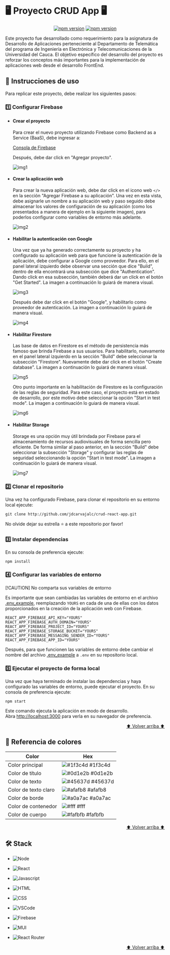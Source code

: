 <a name="readme-top"></a>

# 🖥 Proyecto CRUD App 🖥

<p align="center">
    <a href="https://nodejs.org/en/download"><img alt="npm version" src="https://img.shields.io/badge/npm-v10.5.0-green"></a>
    <a href="https://nodejs.org/en/download"><img alt="npm version" src="https://img.shields.io/badge/react-v18.2.0-blue"></a>    
</p>

Este proyecto fue desarrollado como requerimiento para la asignatura de Desarrollo de Aplicaciones  perteneciente al Departamento de Telemática del programa de Ingeniería en Electrónica y Telecomunicaciones de la Universidad del Cauca. El objetivo específico del desarrollo del proyecto es reforzar los conceptos más importantes para la implementación de aplicaciones web desde el desarrollo FrontEnd.

## 📖 Instrucciones de uso
Para replicar este proyecto, debe realizar los siguientes pasos:

### 1️⃣ Configurar Firebase

* #### Crear el proyecto
    Para crear el nuevo proyecto utilizando Firebase como Backend as a Service (BaaS), debe ingresar a:

    [Consola de Firebase](https://console.firebase.google.com/)

    Después, debe dar click en "Agregar proyecto". 

    ![img1](./assets/img1.png)

* #### Crear la aplicación web
    Para crear la nueva aplicación web, debe dar click en el icono web `</>` en la sección "Agregar Firebase a su aplicación". Una vez en esta vista, debe asignarle un nombre a su aplicación web y paso seguido debe almacenar los valores de configuración de su aplicación (como los presentados a manera de ejemplo en la siguiente imagen), para poderlos configurar como variables de entorno más adelante.

    ![img2](./assets/img2.png)

* #### Habilitar la autenticación con Google
    Una vez que ya ha generado correctamente su proyecto y ha configurado su aplicación web para que funcione la autenticación de la aplicación, debe configurar a Google como proveedor. Para ello, en el panel lateral izquierdo debe observar una sección que dice "Build", dentro de ella encontrará una subsección que dice "Authentication". Dando click en esa subsección, también deberá dar un click en el botón "Get Started". La imagen a continuación lo guiará de manera visual.

    ![img3](./assets/img3.png)

    Después debe dar click en el botón "Google", y habilitarlo como proveedor de autenticación. La imagen a continuación lo guiará de manera visual.

    ![img4](./assets/img4.png)

* #### Habilitar Firestore
    Las base de datos en Firestore es el método de persistencia más famoso que brinda Firebase a sus usuarios. Para habilitarlo, nuevamente en el panel lateral izquierdo en la sección "Build" debe seleccionar la subsección "Firestore". Nuevamente debe dar click en el botón "Create database". La imagen a continuación lo guiará de manera visual.

    ![img5](./assets/img5.png)

    Otro punto importante en la habilitación de Firestore es la configuración de las reglas de seguridad. Para este caso, el proyecto está en estado de desarrollo, por este motivo debe seleccionar la opción "Start in test mode". La imagen a continuación lo guiará de manera visual.

    ![img6](./assets/img6.png)

* #### Habilitar Storage
    Storage es una opción muy útil brindada por Firebase para el almacenamiento de recursos audiovisuales de forma sencilla pero eficiente. De forma similar al paso anterior, en la sección "Build" debe seleccionar la subsección "Storage" y configurar las reglas de seguridad seleccionando la opción "Start in test mode". La imagen a continuación lo guiará de manera visual.

    ![img7](./assets/img7.png)


### 2️⃣ Clonar el repositorio
Una vez ha configurado Firebase, para clonar el repositorio en su entorno local ejecute:

```
git clone http://github.com/jdcarvajalc/crud-react-app.git
```

No olvide dejar su estrella ⭐ a este repositorio por favor!

### 3️⃣ Instalar dependencias
En su consola de preferencia ejecute:

```
npm install
```

### 4️⃣ Configurar las variables de entorno

 [!CAUTION]
No comparta sus variables de entorno

Es importante que sean cambiadas las variables de entorno en el archivo [.env_example](./.env_example), reemplazando `YOURS` en cada de una de ellas con los datos proporcionados en la creación de la aplicación web con Firebase.

`REACT_APP_FIREBASE_API_KEY="YOURS"`
`REACT_APP_FIREBASE_AUTH_DOMAIN="YOURS"`
`REACT_APP_FIREBASE_PROJECT_ID="YOURS"`
`REACT_APP_FIREBASE_STORAGE_BUCKET="YOURS"`
`REACT_APP_FIREBASE_MESSAGING_SENDER_ID="YOURS"`
`REACT_APP_FIREBASE_APP_ID="YOURS"`

Después, para que funcionen las variables de entorno debe cambiar el nombre del archivo [.env_example](./.env_example) a `.env` en su repositorio local.

### 5️⃣ Ejecutar el proyecto de forma local
Una vez que haya terminado de instalar las dependencias y haya configurado las variables de entorno, puede ejecutar el proyecto. En su consola de preferencia ejecute:

```
npm start
```

Este comando ejecuta la aplicación en modo de desarrollo.\
Abra [http://localhost:3000](http://localhost:3000) para verla en su navegador de preferencia.

<p align="right"><a href="#readme-top">⬆ Volver arriba ⬆</a></p>

## 🎨 Referencia de colores

| Color             | Hex                                                                |
| ----------------- | ------------------------------------------------------------------ |
| Color principal | ![#1f3c4d](https://via.placeholder.com/10/1f3c4d?text=+) #1f3c4d |
| Color de título | ![#0d1e2b](https://via.placeholder.com/10/0d1e2b?text=+) #0d1e2b |
| Color de texto | ![#45637d](https://via.placeholder.com/10/45637d?text=+) #45637d |
| Color de texto claro | ![#afafb8](https://via.placeholder.com/10/afafb8?text=+) #afafb8 |
| Color de borde | ![#a0a7ac](https://via.placeholder.com/10/a0a7ac?text=+) #a0a7ac |
| Color de contenedor | ![#fff](https://via.placeholder.com/10/fff?text=+) #fff |
| Color de cuerpo | ![#fafbfb](https://via.placeholder.com/10/fafbfb?text=+) #fafbfb |

<p align="right"><a href="#readme-top">⬆ Volver arriba ⬆</a></p>


##  🛠️  Stack

- ![Node](https://img.shields.io/badge/Node.js-43853D?style=for-the-badge&logo=node.js&logoColor=white)

- ![React](https://img.shields.io/badge/React-20232A?style=for-the-badge&logo=react&logoColor=61DAFB)

- ![Javascript](https://img.shields.io/badge/JavaScript-323330?style=for-the-badge&logo=javascript&logoColor=F7DF1E)


- ![HTML](https://img.shields.io/badge/HTML5-E34F26?style=for-the-badge&logo=html5&logoColor=white)

- ![CSS](https://img.shields.io/badge/CSS3-1572B6?style=for-the-badge&logo=css3&logoColor=white)

- ![VSCode](https://img.shields.io/badge/Visual_Studio_Code-0078D4?style=for-the-badge&logo=visual%20studio%20code&logoColor=white)

- ![Firebase](https://img.shields.io/badge/firebase-%23039BE5.svg?style=for-the-badge&logo=firebase)

- ![MUI](https://img.shields.io/badge/MUI-%230081CB.svg?style=for-the-badge&logo=mui&logoColor=white)

- ![React Router](https://img.shields.io/badge/React_Router-CA4245?style=for-the-badge&logo=react-router&logoColor=white)

<p align="right"><a href="#readme-top">⬆ Volver arriba ⬆</a></p>